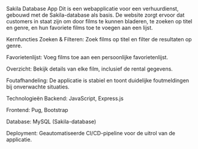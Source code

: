 Sakila Database App
Dit is een webapplicatie voor een verhuurdienst, gebouwd met de Sakila-database als basis. De website zorgt ervoor dat customers in staat zijn om door films te kunnen bladeren, te zoeken op titel en genre, en hun favoriete films toe te voegen aan een lijst.

Kernfuncties
Zoeken & Filteren: Zoek films op titel en filter de resultaten op genre.

Favorietenlijst: Voeg films toe aan een persoonlijke favorietenlijst.

Overzicht: Bekijk details van elke film, inclusief de rental gegevens.

Foutafhandeling: De applicatie is stabiel en toont duidelijke foutmeldingen bij onverwachte situaties.

Technologieën
Backend: JavaScript, Express.js

Frontend: Pug, Bootstrap

Database: MySQL (Sakila-database)

Deployment: Geautomatiseerde CI/CD-pipeline voor de uitrol van de applicatie.

